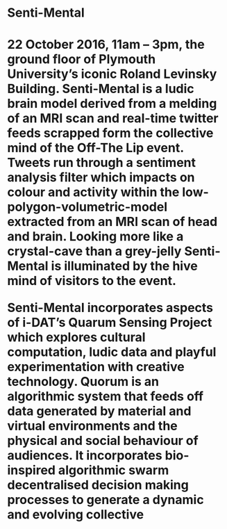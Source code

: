 <h1>Senti-Mental<h1>

22 October 2016, 11am – 3pm, the ground floor of Plymouth University’s iconic Roland Levinsky Building.
Senti-Mental is a ludic brain model derived from a melding of an MRI scan and real-time twitter feeds 
scrapped form the collective mind of the Off-The Lip event. Tweets run through a sentiment analysis filter 
which impacts on colour and activity within the low-polygon-volumetric-model extracted from an MRI scan of head 
and brain. Looking more like a crystal-cave than a grey-jelly Senti-Mental is illuminated by the hive mind of visitors 
to the event.

Senti-Mental incorporates aspects of i-DAT’s Quarum Sensing Project which explores cultural computation, ludic data 
and playful experimentation with creative technology. Quorum is an algorithmic system that feeds off data generated 
by material and virtual environments and the physical and social behaviour of audiences. It incorporates bio-inspired 
algorithmic swarm decentralised decision making processes to generate a dynamic and evolving collective
